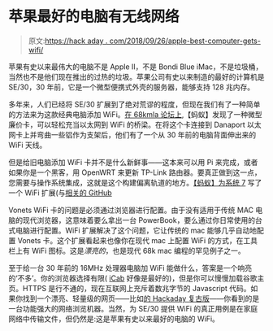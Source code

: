# 苹果最好的电脑有无线网络

> 原文:[https://hack aday . com/2018/09/26/apple-best-computer-gets-wifi/](https://hackaday.com/2018/09/26/apples-best-computer-gets-wifi/)

苹果有史以来最伟大的电脑不是 Apple II，不是 Bondi Blue iMac，不是垃圾桶，当然也不是他们现在推出的过热的垃圾。苹果公司有史以来制造的最好的计算机是 SE/30，30 年前，它是一个微型便携式外壳的服务器，能够支持 128 兆内存。

多年来，人们已经将 SE/30 扩展到了绝对荒谬的程度，但现在我们有了一种简单的方法来为这款经典电脑添加 WiFi。[在 68kmla 论坛上](https://68kmla.org/forums/index.php?/topic/31078-adding-wi-fi-to-my-mac-se30/),【蚂蚁】发现了一种微型廉价卡，可以轻松充当以太网到 WiFi 的桥梁。在将这个卡连接到 Danaport 以太网卡上并弯曲一些铝作为支架后，他们有了一个从 30 年前的电脑背面伸出来的 WiFi 天线。

但是给旧电脑添加 WiFi 卡并不是什么新鲜事——这本来可以用 Pi 来完成，或者如果你是一个黑客，用 OpenWRT 来更新 TP-Link 路由器。要真正做到这一点，您需要与操作系统集成，这就是这个构建偏离轨道的地方。[【蚂蚁】为系统 7](https://68kmla.org/forums/index.php?/topic/54476-wifi-extension-development-thread/) 写了一个 WiFi 扩展(与[相关的 GitHub](https://github.com/antscode/MacWifi/releases)

Vonets WiFi 卡的问题是必须通过浏览器进行配置。由于没有适用于传统 MAC 电脑的现代浏览器，这意味着要么拿出一台 PowerBook，要么通过你日常使用的台式电脑进行配置。WiFi 扩展解决了这个问题，它让传统的 mac 能够几乎自动地配置 Vonets 卡。这个扩展看起来也像你在现代 mac 上配置 WiFi 的方式，在工具栏上有 WiFi 图标。这是*漂亮的*，也是现代 68k mac 编程的罕见例子之一。

至于给一台 30 年前的 16MHz 处理器电脑加 WiFi 能做什么，答案是一个响亮的‘不多’。你的浏览器选择有限( [iCab](http://www.icab.de/) 好像是最好的)，但是你可以慢慢加载谷歌主页。HTTPS 是行不通的，现在互联网上充斥着数兆字节的 Javascript 代码。如果你找到一个漂亮、轻量级的网页——比如[的 Hackaday 复古版](http://retro.hackaday.com/)——你看到的是一台功能强大的网络浏览机器。当然，为 SE/30 提供 WiFi 的真正用例是在家庭网络中传输文件，但仍然是:这是苹果有史以来最好的电脑的 WiFi。